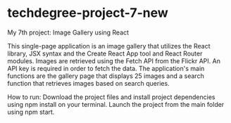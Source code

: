 # techdegree-project-7-new
 My 7th project: Image Gallery using React

 This single-page application is an image gallery that utilizes the React library, JSX syntax and the Create React App tool and React Router modules. Images are retrieved using the Fetch API from the Flickr API. An API key is required in order to fetch the data. The application's main functions are the gallery page that displays 25 images and a search function that retrieves images based on search queries.

 How to run:
 Download the project files and install project dependencies using npm install on your terminal. Launch the project from the main folder using npm start. 

 
